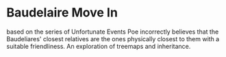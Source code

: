# Baudelaire Move In
based on the series of Unfortunate Events
Poe incorrectly believes that the Baudeliares' closest relatives are the ones physically closest to them with a suitable friendliness. 
An exploration of treemaps and inheritance.
